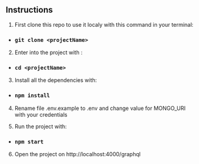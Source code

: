 ## Instructions

1. First clone this repo to use it localy with this command in your terminal:

- ### `git clone <projectName>`

2. Enter into the project with :

- ### `cd <projectName>`

3. Install all the dependencies with:

- ### `npm install`

4. Rename file .env.example to .env and change value for MONGO_URI with your credentials

5. Run the project with:

- ### `npm start`

6. Open the project on http://localhost:4000/graphql
